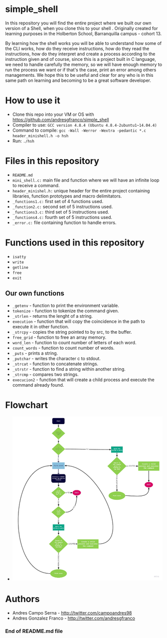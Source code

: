 # simple_shell
In this repository you will find the entire project where we built our own version of a Shell, when you clone this to your shell . Originally created for learning purposes in the Holberton School, Barranquilla campus - cohort 13.

By learning how the shell works you will be able to understand how some of the CLI works, how do they receive instructions, how do they read the instructions, how do they interpret and create a process according to the instruction given and of course, since this is a project built in C language, we need to handle carefully the memory, so we will have enough memory to run the process we want or if that's the case, print an error among others managements. We hope this to be useful and clear for any who is in this same path on learning and becoming to be a great software developer.

# How to use it
- Clone this repo into your VM or OS with https://github.com/andresgfranco/simple_shell
- Compiler to use: `GCC version 4.8.4 (Ubuntu 4.8.4-2ubuntu1~14.04.4)`
- Command to compile: `gcc -Wall -Werror -Wextra -pedantic *.c header_minishell.h -o hsh`
- Run: `./hsh`

# Files in this repository
- `README.md`
- `mini_shell.c:` main file and function where we will have an infinite loop to receive a command.
- `header_minishel.h:` unique header for the entire project containing libraries, function prototypes and macro delimitators.
- `_functions1.c:` first set of 4 functions used.
- `_function2.c:` second set of 5 instructions used.
- `_functions3.c:` third set of 5 instructions used.
- `_functions4.c:` fourth set of 5 instructions used.
- `_error.c:` file containing function to handle errors.
# Functions used in this repository
- `isatty`
- `write`
- `getline`
- `free`
- `exit`
## Our own functions
- `_getenv` - function to print the environment variable.
- `tokenize` - function to tokenize the command given.
- `_strlen` - returns the lenght of a string.
- `execution` - function that will copy the coincidence in the path to execute it in other function.
- `_strcpy` - copies the string pointed to by src, to the buffer.
- `free_grid` - function to free an array memory.
- `word_len` - function to count number of letters of each word.
- `count_words` - function to count number of words.
- `_puts` - prints a string.
- `_putchar` - writes the character c to stdout.
- `_strcat` - function to concatenate strings.
- `_strstr` - function to find a string within another string.
- `_strcmp` - compares two strings.
- `execucion2` - function that will create a child process and execute the command already found.

# Flowchart
- [![Flowchart_simple_shell](https://github.com/andresgfranco/simple_shell/blob/main/Flowchart_-_mini_shell.jpg "Flowchart_simple_shell")](https://github.com/andresgfranco/simple_shell/blob/main/Flowchart_-_mini_shell.jpg "Flowchart_simple_shell") 
# Authors
- Andres Campo Serna - http://twitter.com/campoandres98
- Andres Gonzalez Franco - http://twitter.com/andresgfranco

### End of README.md file
